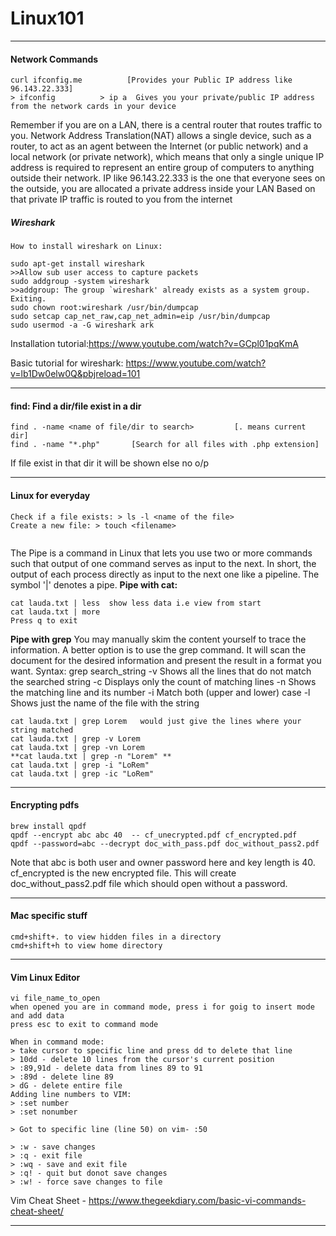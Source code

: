 # Linux101

---

#### Network Commands

```
curl ifconfig.me          [Provides your Public IP address like 96.143.22.333]
> ifconfig          > ip a  Gives you your private/public IP address from the network cards in your device
```
Remember if you are on a LAN, there is a central router that routes traffic to you. 
Network Address Translation(NAT) allows a single device, such as a router, to act as an agent between the Internet (or public network) and a local network (or private network), which means that only a single unique IP address is required to represent an entire group of computers to anything outside their network.
IP like 96.143.22.333 is the one that everyone sees on the outside, you are allocated a private address inside your LAN
Based on that private IP traffic is routed to you from the internet



##### Wireshark
```
How to install wireshark on Linux:

sudo apt-get install wireshark
>>Allow sub user access to capture packets
sudo addgroup -system wireshark
>>addgroup: The group `wireshark' already exists as a system group. Exiting.
sudo chown root:wireshark /usr/bin/dumpcap
sudo setcap cap_net_raw,cap_net_admin=eip /usr/bin/dumpcap
sudo usermod -a -G wireshark ark

```
Installation tutorial:https://www.youtube.com/watch?v=GCpl01pqKmA

Basic tutorial for wireshark: https://www.youtube.com/watch?v=lb1Dw0elw0Q&pbjreload=101




---

#### find: Find a dir/file exist in a dir

```
find . -name <name of file/dir to search>         [. means current dir]
find . -name "*.php"       [Search for all files with .php extension]
```

If file exist in that dir it will be shown else no o/p

---
#### Linux for everyday
```
Check if a file exists: > ls -l <name of the file>
Create a new file: > touch <filename>


```

The Pipe is a command in Linux that lets you use two or more commands such that output of one command serves as input to the next. In short, the output of each process directly as input to the next one like a pipeline. The symbol '|' denotes a pipe.
**Pipe with cat:**
```
cat lauda.txt | less  show less data i.e view from start
cat lauda.txt | more
Press q to exit

```

**Pipe with grep**
You may manually skim the content yourself to trace the information. A better option is to use the grep command. It will scan the document for the desired information and present the result in a format you want.
Syntax: grep search_string
-v	Shows all the lines that do not match the searched string
-c	Displays only the count of matching lines
-n	Shows the matching line and its number
-i	Match both (upper and lower) case
-l	Shows just the name of the file with the string

```
cat lauda.txt | grep Lorem   would just give the lines where your string matched
cat lauda.txt | grep -v Lorem 
cat lauda.txt | grep -vn Lorem
**cat lauda.txt | grep -n "Lorem" **
cat lauda.txt | grep -i "LoRem"
cat lauda.txt | grep -ic "LoRem"
```

---


#### Encrypting pdfs

```
brew install qpdf
qpdf --encrypt abc abc 40  -- cf_unecrypted.pdf cf_encrypted.pdf
qpdf --password=abc --decrypt doc_with_pass.pdf doc_without_pass2.pdf
```
Note that abc is both user and owner password here and key length is 40. 
cf_encrypted is the new encrypted file.
This will create doc_without_pass2.pdf file which should open without a password.

---

#### Mac specific stuff
```
cmd+shift+. to view hidden files in a directory
cmd+shift+h to view home directory
```

---

#### Vim Linux Editor
```
vi file_name_to_open
when opened you are in command mode, press i for goig to insert mode and add data
press esc to exit to command mode

When in command mode:
> take cursor to specific line and press dd to delete that line
> 10dd - delete 10 lines from the cursor's current position
> :89,91d - delete data from lines 89 to 91
> :89d - delete line 89
> dG - delete entire file
Adding line numbers to VIM:
> :set number
> :set nonumber

> Got to specific line (line 50) on vim- :50

> :w - save changes
> :q - exit file
> :wq - save and exit file
> :q! - quit but donot save changes
> :w! - force save changes to file
```
Vim Cheat Sheet - https://www.thegeekdiary.com/basic-vi-commands-cheat-sheet/

---
